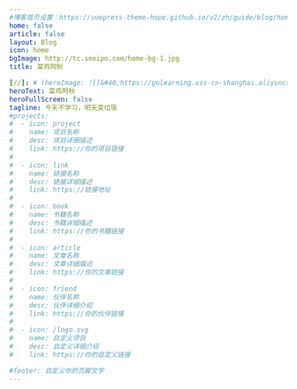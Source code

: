 ```yaml
---
#博客首页设置：https://vuepress-theme-hope.github.io/v2/zh/guide/blog/home.html
home: false 
article: false
layout: Blog
icon: home
bgImage: http://tc.seoipo.com/home-bg-1.jpg
title: 菜鸡阿秋 

[//]: # (heroImage: ![]&#40;https://golearning.oss-cn-shanghai.aliyuncs.com/obsidian20220828195501.png&#41;)
heroText: 菜鸡阿秋
heroFullScreen: false
tagline: 今天不学习，明天变垃圾
#projects:
#  - icon: project
#    name: 项目名称
#    desc: 项目详细描述
#    link: https://你的项目链接
#
#  - icon: link
#    name: 链接名称
#    desc: 链接详细描述
#    link: https://链接地址
#
#  - icon: book
#    name: 书籍名称
#    desc: 书籍详细描述
#    link: https://你的书籍链接
#
#  - icon: article
#    name: 文章名称
#    desc: 文章详细描述
#    link: https://你的文章链接
#
#  - icon: friend
#    name: 伙伴名称
#    desc: 伙伴详细介绍
#    link: https://你的伙伴链接
#
#  - icon: /logo.svg
#    name: 自定义项目
#    desc: 自定义详细介绍
#    link: https://你的自定义链接

#footer: 自定义你的页脚文字
---
```

